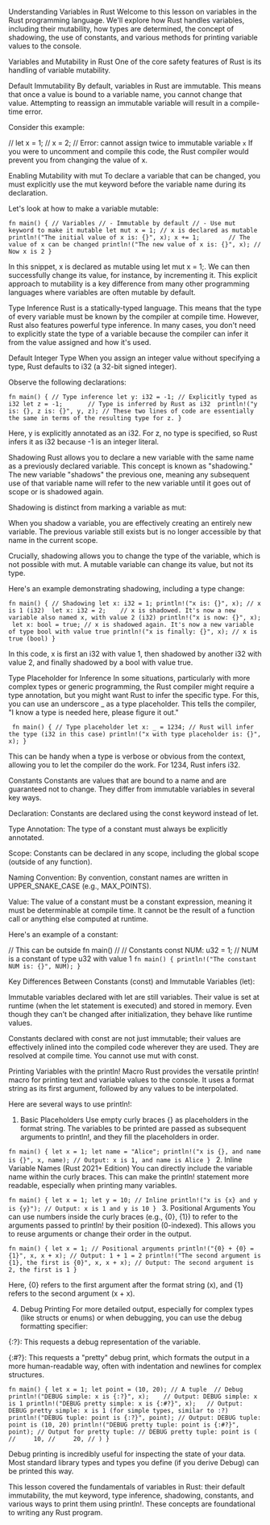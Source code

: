 Understanding Variables in Rust
Welcome to this lesson on variables in the Rust programming language. We'll explore how Rust handles variables, including their mutability, how types are determined, the concept of shadowing, the use of constants, and various methods for printing variable values to the console.

Variables and Mutability in Rust
One of the core safety features of Rust is its handling of variable mutability.

Default Immutability
By default, variables in Rust are immutable. This means that once a value is bound to a variable name, you cannot change that value. Attempting to reassign an immutable variable will result in a compile-time error.

Consider this example:

// let x = 1;
// x = 2; // Error: cannot assign twice to immutable variable `x`
If you were to uncomment and compile this code, the Rust compiler would prevent you from changing the value of x.

Enabling Mutability with mut
To declare a variable that can be changed, you must explicitly use the mut keyword before the variable name during its declaration.

Let's look at how to make a variable mutable:

`fn main() {
    // Variables
    // - Immutable by default
    // - Use mut keyword to make it mutable
    let mut x = 1; // x is declared as mutable
    println!("The initial value of x is: {}", x);
    x += 1;        // The value of x can be changed
    println!("The new value of x is: {}", x); // Now x is 2
}`

In this snippet, x is declared as mutable using let mut x = 1;. We can then successfully change its value, for instance, by incrementing it. This explicit approach to mutability is a key difference from many other programming languages where variables are often mutable by default.

Type Inference
Rust is a statically-typed language. This means that the type of every variable must be known by the compiler at compile time. However, Rust also features powerful type inference. In many cases, you don't need to explicitly state the type of a variable because the compiler can infer it from the value assigned and how it's used.

Default Integer Type
When you assign an integer value without specifying a type, Rust defaults to i32 (a 32-bit signed integer).

Observe the following declarations:

`fn main() {
    // Type inference
    let y: i32 = -1; // Explicitly typed as i32
    let z = -1;       // Type is inferred by Rust as i32
​
    println!("y is: {}, z is: {}", y, z);
    // These two lines of code are essentially the same in terms of the resulting type for z.
}`

Here, y is explicitly annotated as an i32. For z, no type is specified, so Rust infers it as i32 because -1 is an integer literal.

Shadowing
Rust allows you to declare a new variable with the same name as a previously declared variable. This concept is known as "shadowing." The new variable "shadows" the previous one, meaning any subsequent use of that variable name will refer to the new variable until it goes out of scope or is shadowed again.

Shadowing is distinct from marking a variable as mut:

When you shadow a variable, you are effectively creating an entirely new variable. The previous variable still exists but is no longer accessible by that name in the current scope.

Crucially, shadowing allows you to change the type of the variable, which is not possible with mut. A mutable variable can change its value, but not its type.

Here's an example demonstrating shadowing, including a type change:

`fn main() {
    // Shadowing
    let x: i32 = 1;
    println!("x is: {}", x); // x is 1 (i32)
​
    let x: i32 = 2;    // x is shadowed. It's now a new variable also named x, with value 2 (i32)
    println!("x is now: {}", x);
​
    let x: bool = true; // x is shadowed again. It's now a new variable of type bool with value true
    println!("x is finally: {}", x); // x is true (bool)
}`

In this code, x is first an i32 with value 1, then shadowed by another i32 with value 2, and finally shadowed by a bool with value true.

Type Placeholder for Inference
In some situations, particularly with more complex types or generic programming, the Rust compiler might require a type annotation, but you might want Rust to infer the specific type. For this, you can use an underscore _ as a type placeholder. This tells the compiler, "I know a type is needed here, please figure it out."

`
fn main() {
    // Type placeholder
    let x: _ = 1234; // Rust will infer the type (i32 in this case)
    println!("x with type placeholder is: {}", x);
}`

This can be handy when a type is verbose or obvious from the context, allowing you to let the compiler do the work. For 1234, Rust infers i32.

Constants
Constants are values that are bound to a name and are guaranteed not to change. They differ from immutable variables in several key ways.

Declaration: Constants are declared using the const keyword instead of let.

Type Annotation: The type of a constant must always be explicitly annotated.

Scope: Constants can be declared in any scope, including the global scope (outside of any function).

Naming Convention: By convention, constant names are written in UPPER_SNAKE_CASE (e.g., MAX_POINTS).

Value: The value of a constant must be a constant expression, meaning it must be determinable at compile time. It cannot be the result of a function call or anything else computed at runtime.

Here's an example of a constant:

// This can be outside fn main()
// // Constants
const NUM: u32 = 1; // NUM is a constant of type u32 with value 1
​
`fn main() {
    println!("The constant NUM is: {}", NUM);
}`

Key Differences Between Constants (const) and Immutable Variables (let):

Immutable variables declared with let are still variables. Their value is set at runtime (when the let statement is executed) and stored in memory. Even though they can't be changed after initialization, they behave like runtime values.

Constants declared with const are not just immutable; their values are effectively inlined into the compiled code wherever they are used. They are resolved at compile time. You cannot use mut with const.

Printing Variables with the println! Macro
Rust provides the versatile println! macro for printing text and variable values to the console. It uses a format string as its first argument, followed by any values to be interpolated.

Here are several ways to use println!:

1. Basic Placeholders
Use empty curly braces {} as placeholders in the format string. The variables to be printed are passed as subsequent arguments to println!, and they fill the placeholders in order.

`fn main() {
    let x = 1;
    let name = "Alice";
    println!("x is {}, and name is {}", x, name); // Output: x is 1, and name is Alice
}
`
2. Inline Variable Names (Rust 2021+ Edition)
You can directly include the variable name within the curly braces. This can make the println! statement more readable, especially when printing many variables.

`fn main() {
    let x = 1;
    let y = 10;
    // Inline
    println!("x is {x} and y is {y}"); // Output: x is 1 and y is 10
}
`
3. Positional Arguments
You can use numbers inside the curly braces (e.g., {0}, {1}) to refer to the arguments passed to println! by their position (0-indexed). This allows you to reuse arguments or change their order in the output.

`fn main() {
    let x = 1;
    // Positional arguments
    println!("{0} + {0} = {1}", x, x + x); // Output: 1 + 1 = 2
    println!("The second argument is {1}, the first is {0}", x, x + x); // Output: The second argument is 2, the first is 1
}`

Here, {0} refers to the first argument after the format string (x), and {1} refers to the second argument (x + x).

4. Debug Printing
For more detailed output, especially for complex types (like structs or enums) or when debugging, you can use the debug formatting specifier:

{:?}: This requests a debug representation of the variable.

{:#?}: This requests a "pretty" debug print, which formats the output in a more human-readable way, often with indentation and newlines for complex structures.

`fn main() {
    let x = 1;
    let point = (10, 20); // A tuple
​
    // Debug
    println!("DEBUG simple: x is {:?}", x);    // Output: DEBUG simple: x is 1
    println!("DEBUG pretty simple: x is {:#?}", x);   // Output: DEBUG pretty simple: x is 1 (for simple types, similar to :?)
​
    println!("DEBUG tuple: point is {:?}", point); // Output: DEBUG tuple: point is (10, 20)
    println!("DEBUG pretty tuple: point is {:#?}", point);
    // Output for pretty tuple:
    // DEBUG pretty tuple: point is (
    //     10,
    //     20,
    // )
}`

Debug printing is incredibly useful for inspecting the state of your data. Most standard library types and types you define (if you derive Debug) can be printed this way.

This lesson covered the fundamentals of variables in Rust: their default immutability, the mut keyword, type inference, shadowing, constants, and various ways to print them using println!. These concepts are foundational to writing any Rust program.